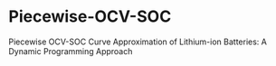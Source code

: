 # Piecewise-OCV-SOC
Piecewise OCV-SOC Curve Approximation of Lithium-ion Batteries: A Dynamic Programming Approach
